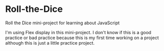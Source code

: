 # Roll-the-Dice
Roll the Dice mini-project for learning about JavaScript

I'm using Flex display in this mini-project. I don't know if this is a good practice or bad practice because this is my first time working on a project although this is just a little practice project.
